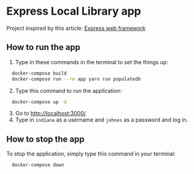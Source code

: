 # Express Local Library app

Project inspired by this article: [Express web framework](https://developer.mozilla.org/en-US/docs/Learn/Server-side/Express_Nodejs/)

## How to run the app

1. Type in these commands in the terminal to set the things up:

```bash
  docker-compose build
  docker-compose run --rm app yarn run populatedb
```

2. Type this command to run the application:

```bash
  docker-compose up -d
```

3. Go to <http://localhost:3000/>
4. Type in `indiana` as a username and `johnes` as a password and log in.

## How to stop the app

To stop the application, simply type this command in your terminal:

```bash
  docker-compose down
```
